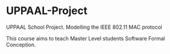 UPPAAL-Project
==============

UPPAAL School Project. Modelling the IEEE 802.11 MAC protocol

This course aims to teach Master Level students Software Formal Conception.

